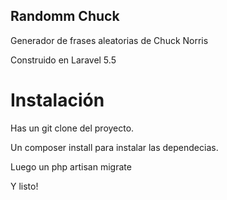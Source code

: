 ## Randomm Chuck

Generador de frases aleatorias de Chuck Norris

Construido en Laravel 5.5

# Instalación

Has un git clone del proyecto.

Un composer install para instalar las dependecias.

Luego un php artisan migrate

Y listo!